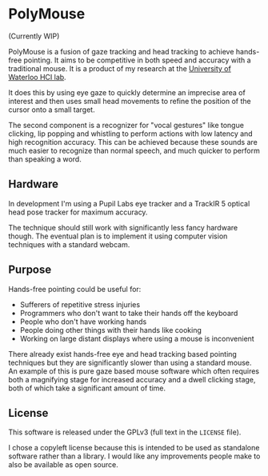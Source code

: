 # PolyMouse

(Currently WIP)

PolyMouse is a fusion of gaze tracking and head tracking to achieve hands-free pointing. It aims to be competitive in both speed and accuracy with a traditional mouse.
It is a product of my research at the [University of Waterloo HCI lab](http://hci.cs.uwaterloo.ca/).

It does this by using eye gaze to quickly determine an imprecise area of interest and then uses small head movements to refine the position of the cursor onto a small target.

The second component is a recognizer for "vocal gestures" like tongue clicking, lip popping and whistling to perform actions with low latency and high recognition accuracy. This can be achieved because these sounds are much easier to recognize than normal speech, and much quicker to perform than speaking a word.

## Hardware

In development I'm using a Pupil Labs eye tracker and a TrackIR 5 optical head pose tracker for maximum accuracy.

The technique should still work with significantly less fancy hardware though. The eventual plan is to implement it using computer vision techniques with a standard webcam.

## Purpose

Hands-free pointing could be useful for:
- Sufferers of repetitive stress injuries
- Programmers who don't want to take their hands off the keyboard
- People who don't have working hands
- People doing other things with their hands like cooking
- Working on large distant displays where using a mouse is inconvenient

There already exist hands-free eye and head tracking based pointing techniques but they are significantly slower than using a standard mouse. An example of this is pure gaze based mouse software which often requires both a magnifying stage for increased accuracy and a dwell clicking stage, both of which take a significant amount of time.

## License

This software is released under the GPLv3 (full text in the `LICENSE` file).

I chose a copyleft license because this is intended to be used as standalone software rather than a library.
I would like any improvements people make to also be available as open source.

